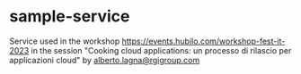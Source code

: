 # sample-service

Service used in the workshop https://events.hubilo.com/workshop-fest-it-2023
in the session "Cooking cloud applications: un processo di rilascio per applicazioni cloud"
by alberto.lagna@rgigroup.com